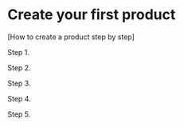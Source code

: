 # Create your first product

[How to create a product step by step]

Step 1.

Step 2.

Step 3.

Step 4.

Step 5.

